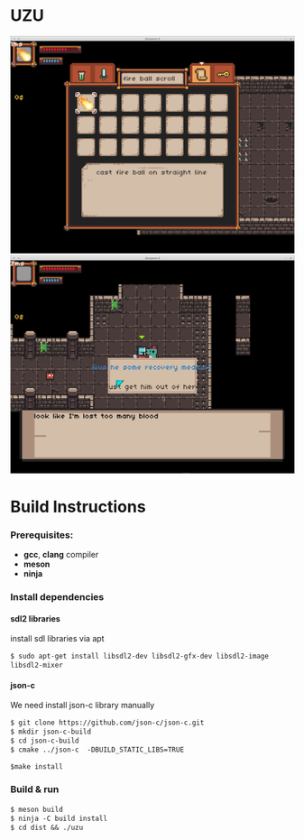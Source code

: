 # UZU
![scr1](screenshot-1.png)
![scr2](screenshot-2.png)
#  Build Instructions
###  Prerequisites: 
* **gcc**, **clang** compiler 
* **meson**
* **ninja**
### Install dependencies

#### sdl2 libraries
install sdl libraries via apt
```
$ sudo apt-get install libsdl2-dev libsdl2-gfx-dev libsdl2-image libsdl2-mixer
```
#### json-c
We need install json-c library manually
```
$ git clone https://github.com/json-c/json-c.git
$ mkdir json-c-build
$ cd json-c-build
$ cmake ../json-c  -DBUILD_STATIC_LIBS=TRUE
```

```
$make install
```
### Build & run
```
$ meson build
$ ninja -C build install
$ cd dist && ./uzu
```
